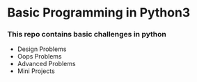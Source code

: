 <h1> Basic Programming in Python3</h1>

<h3>This repo contains basic challenges in python</h3>

<ul>
  <li>Design Problems</li>
  <li>Oops Problems</li>
  <li>Advanced Problems</li>
  <li>Mini Projects</li>
</ul>
